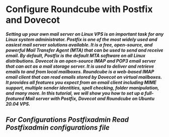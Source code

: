 # Configure Roundcube with Postfix and Dovecot
***Setting up your own mail server on Linux VPS is an important task for any Linux system administrator. Postfix is one of the most widely used and easiest mail server solutions available. It is a free, open-source, and powerful Mail Transfer Agent (MTA) that can be used to send and receive email.  By default, Postfix is the default MTA software on all Linux distributions.
Dovecot is an open-source IMAP and POP3 email server that can act as a mail storage server. It is used to deliver and retrieve emails to and from local mailboxes.
Roundcube is a web-based IMAP email client that can read emails stored by Dovecot on virtual mailboxes. It provides all features you expect from an email client including MIME support, multiple sender identities, spell checking, folder manipulation, and many more.
In this tutorial, we will show you how to set up a full-featured Mail server with Postfix, Dovecot and Roundcube on Ubuntu 20.04 VPS.***

## _For Configurations Postfixadmin Read Postfixadmin configurations file_
